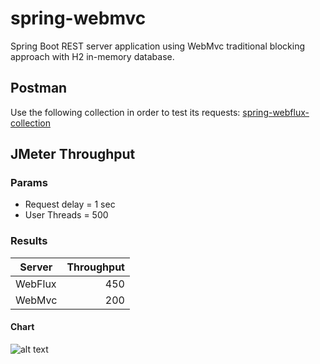 # spring-webmvc

Spring Boot REST server application using WebMvc traditional blocking approach with H2 in-memory database.

## Postman
Use the following collection in order to test its requests:
[spring-webflux-collection](https://www.postman.com/mschambeck/workspace/spring-webflux/collection/488527-6e936915-d6db-44dc-ac3e-c30eedcbc415)

## JMeter Throughput

### Params

+ Request delay = 1 sec
+ User Threads = 500

### Results

| Server  | Throughput |
| ------- | ----------:|
| WebFlux |        450 |
| WebMvc  |        200 |

#### Chart

![alt text](https://i.ibb.co/MZqgFB8/column-chart.png)
